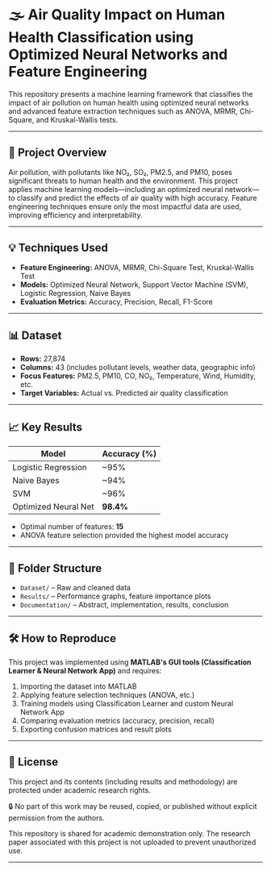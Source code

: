 

# 🌫️ Air Quality Impact on Human Health Classification using Optimized Neural Networks and Feature Engineering

This repository presents a machine learning framework that classifies the impact of air pollution on human health using optimized neural networks and advanced feature extraction techniques such as ANOVA, MRMR, Chi-Square, and Kruskal-Wallis tests.

---

## 📌 Project Overview

Air pollution, with pollutants like NO₂, SO₂, PM2.5, and PM10, poses significant threats to human health and the environment. This project applies machine learning models—including an optimized neural network—to classify and predict the effects of air quality with high accuracy. Feature engineering techniques ensure only the most impactful data are used, improving efficiency and interpretability.

---

## 💡 Techniques Used

* **Feature Engineering:** ANOVA, MRMR, Chi-Square Test, Kruskal-Wallis Test
* **Models:** Optimized Neural Network, Support Vector Machine (SVM), Logistic Regression, Naive Bayes
* **Evaluation Metrics:** Accuracy, Precision, Recall, F1-Score

---

## 📊 Dataset

* **Rows:** 27,874
* **Columns:** 43 (includes pollutant levels, weather data, geographic info)
* **Focus Features:** PM2.5, PM10, CO, NO₂, Temperature, Wind, Humidity, etc.
* **Target Variables:** Actual vs. Predicted air quality classification

---

## 📈 Key Results

| Model                | Accuracy (%) |
| -------------------- | ------------ |
| Logistic Regression  | \~95%        |
| Naive Bayes          | \~94%        |
| SVM                  | \~96%        |
| Optimized Neural Net | **98.4%**    |

* Optimal number of features: **15**
* ANOVA feature selection provided the highest model accuracy

---

## 📁 Folder Structure

* `Dataset/` – Raw and cleaned data
* `Results/` – Performance graphs, feature importance plots
* `Documentation/` – Abstract, implementation, results, conclusion

---

## 🛠️ How to Reproduce

This project was implemented using **MATLAB's GUI tools (Classification Learner & Neural Network App)** and requires:

1. Importing the dataset into MATLAB
2. Applying feature selection techniques (ANOVA, etc.)
3. Training models using Classification Learner and custom Neural Network App
4. Comparing evaluation metrics (accuracy, precision, recall)
5. Exporting confusion matrices and result plots

---

## 🔐 License

This project and its contents (including results and methodology) are protected under academic research rights.

🔒 No part of this work may be reused, copied, or published without explicit permission from the authors.

This repository is shared for academic demonstration only. The research paper associated with this project is not uploaded to prevent unauthorized use.

---

